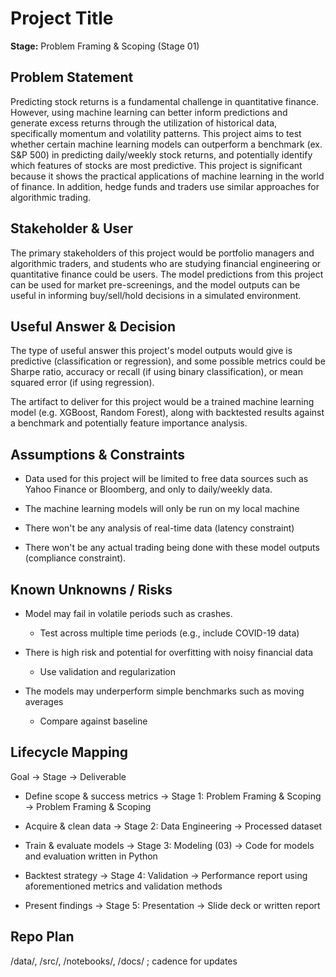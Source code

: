 # Project Title

**Stage:** Problem Framing & Scoping (Stage 01)

## Problem Statement

Predicting stock returns is a fundamental challenge in quantitative finance. However, using machine learning can better inform predictions and generate excess returns through the utilization of historical data, specifically momentum and volatility patterns. This project aims to test whether certain machine learning models can outperform a benchmark (ex. S&P 500) in predicting daily/weekly stock returns, and potentially identify which features of stocks are most predictive. This project is significant because it shows the practical applications of machine learning in the world of finance. In addition, hedge funds and traders use similar approaches for algorithmic trading.

## Stakeholder & User

The primary stakeholders of this project would be portfolio managers and algorithmic traders, and students who are studying financial engineering or quantitative finance could be users. The model predictions from this project can be used for market pre-screenings, and the model outputs can be useful in informing buy/sell/hold decisions in a simulated environment.

## Useful Answer & Decision

The type of useful answer this project's model outputs would give is predictive (classification or regression), and some possible metrics could be Sharpe ratio, accuracy or recall (if using binary classification), or mean squared error (if using regression). 

The artifact to deliver for this project would be a trained machine learning model (e.g. XGBoost, Random Forest), along with backtested results against a benchmark and potentially feature importance analysis.

## Assumptions & Constraints

- Data used for this project will be limited to free data sources such as Yahoo Finance or Bloomberg, and only to daily/weekly data. 

- The machine learning models will only be run on my local machine

- There won't be any analysis of real-time data (latency constraint)

- There won't be any actual trading being done with these model outputs (compliance constraint). 

## Known Unknowns / Risks

- Model may fail in volatile periods such as crashes.

  - Test across multiple time periods (e.g., include COVID-19 data)

- There is high risk and potential for overfitting with noisy financial data

  - Use validation and regularization

- The models may underperform simple benchmarks such as moving averages

  - Compare against baseline

## Lifecycle Mapping
Goal → Stage → Deliverable

- Define scope & success metrics → Stage 1: Problem Framing & Scoping → Problem Framing & Scoping

- Acquire & clean data → Stage 2: Data Engineering → Processed dataset 

- Train & evaluate models	→ Stage 3: Modeling (03) → Code for models and evaluation written in Python 

- Backtest strategy	→ Stage 4: Validation → Performance report using aforementioned metrics and validation methods

- Present findings → Stage 5: Presentation → Slide deck or written report


## Repo Plan
/data/, /src/, /notebooks/, /docs/ ; cadence for updates